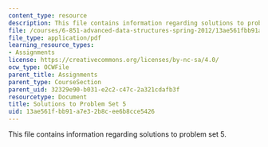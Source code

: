 ```yaml
---
content_type: resource
description: This file contains information regarding solutions to problem set 5.
file: /courses/6-851-advanced-data-structures-spring-2012/13ae561fbb91a7e32b8cee6b8cce5426_MIT6_851S12_ps5sol.pdf
file_type: application/pdf
learning_resource_types:
- Assignments
license: https://creativecommons.org/licenses/by-nc-sa/4.0/
ocw_type: OCWFile
parent_title: Assignments
parent_type: CourseSection
parent_uid: 32329e90-b031-e2c2-c47c-2a321cdafb3f
resourcetype: Document
title: Solutions to Problem Set 5
uid: 13ae561f-bb91-a7e3-2b8c-ee6b8cce5426
---
```

This file contains information regarding solutions to problem set 5.